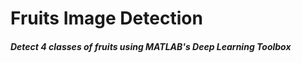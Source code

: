 # **Fruits Image Detection**
##### Detect 4 classes of fruits using MATLAB's Deep Learning Toolbox 
